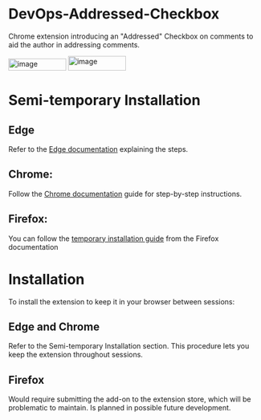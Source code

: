 # DevOps-Addressed-Checkbox
Chrome extension introducing an "Addressed" Checkbox on comments to aid the author in addressing comments.

<img width="115" height="24" alt="image" src="https://github.com/user-attachments/assets/c8ba7070-3bc1-4e57-8a9e-d5ac5ffcbf50" />
<img width="115" height="29" alt="image" src="https://github.com/user-attachments/assets/83ad8c3c-9b00-481c-b180-a901c16bee19" />

# Semi-temporary Installation
## Edge
Refer to the [Edge documentation](https://learn.microsoft.com/en-us/microsoft-edge/extensions/getting-started/extension-sideloading) explaining the steps.
## Chrome:
Follow the [Chrome documentation](https://developer.chrome.com/docs/extensions/get-started/tutorial/hello-world#load-unpacked) guide for step-by-step instructions.
##  Firefox:
You can follow the [temporary installation guide](https://extensionworkshop.com/documentation/develop/temporary-installation-in-firefox/) from the Firefox documentation

# Installation
To install the extension to keep it in your browser between sessions:

## Edge and Chrome
Refer to the Semi-temporary Installation section.
This procedure lets you keep the extension throughout sessions.
## Firefox
Would require submitting the add-on to the extension store, which will be problematic to maintain. Is planned in possible future development.
